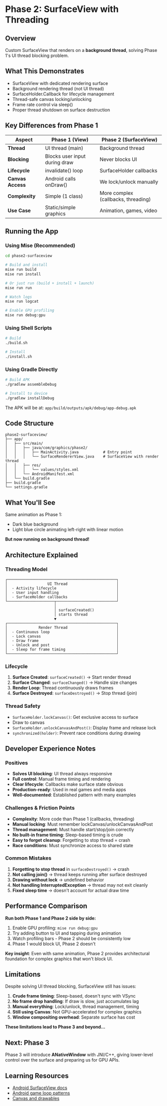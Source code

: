 # Phase 2: SurfaceView with Threading

## Overview

Custom SurfaceView that renders on a **background thread**, solving Phase 1's UI thread blocking problem.

## What This Demonstrates

- SurfaceView with dedicated rendering surface
- Background rendering thread (not UI thread)
- SurfaceHolder.Callback for lifecycle management
- Thread-safe canvas locking/unlocking
- Frame rate control via sleep()
- Proper thread shutdown on surface destruction

## Key Differences from Phase 1

| Aspect | Phase 1 (View) | Phase 2 (SurfaceView) |
|--------|----------------|----------------------|
| **Thread** | UI thread (main) | Background thread |
| **Blocking** | Blocks user input during draw | Never blocks UI |
| **Lifecycle** | invalidate() loop | SurfaceHolder callbacks |
| **Canvas Access** | Android calls onDraw() | We lock/unlock manually |
| **Complexity** | Simple (1 class) | More complex (callbacks, threading) |
| **Use Case** | Static/simple graphics | Animation, games, video |

## Running the App

### Using Mise (Recommended)
```bash
cd phase2-surfaceview

# Build and install
mise run build
mise run install

# Or just run (build + install + launch)
mise run run

# Watch logs
mise run logcat

# Enable GPU profiling
mise run debug:gpu
```

### Using Shell Scripts
```bash
# Build
./build.sh

# Install
./install.sh
```

### Using Gradle Directly
```bash
# Build APK
./gradlew assembleDebug

# Install to device
./gradlew installDebug
```

The APK will be at: `app/build/outputs/apk/debug/app-debug.apk`

## Code Structure

```
phase2-surfaceview/
├── app/
│   ├── src/main/
│   │   ├── java/com/graphics/phase2/
│   │   │   ├── MainActivity.java           # Entry point
│   │   │   └── SurfaceRendererView.java    # SurfaceView with render thread
│   │   ├── res/
│   │   │   └── values/styles.xml
│   │   └── AndroidManifest.xml
│   └── build.gradle
├── build.gradle
└── settings.gradle
```

## What You'll See

Same animation as Phase 1:
- Dark blue background
- Light blue circle animating left-right with linear motion

**But now running on background thread!**

## Architecture Explained

### Threading Model

```
┌─────────────────────────────────────────────────┐
│                  UI Thread                      │
│  - Activity lifecycle                           │
│  - User input handling                          │
│  - SurfaceHolder callbacks                      │
└─────────────────────┬───────────────────────────┘
                      │
                      │ surfaceCreated()
                      │ starts thread
                      ▼
┌─────────────────────────────────────────────────┐
│              Render Thread                      │
│  - Continuous loop                              │
│  - Lock canvas                                  │
│  - Draw frame                                   │
│  - Unlock and post                              │
│  - Sleep for frame timing                       │
└─────────────────────────────────────────────────┘
```

### Lifecycle

1. **Surface Created**: `surfaceCreated()` → Start render thread
2. **Surface Changed**: `surfaceChanged()` → Handle size changes
3. **Render Loop**: Thread continuously draws frames
4. **Surface Destroyed**: `surfaceDestroyed()` → Stop thread (join)

### Thread Safety

- `SurfaceHolder.lockCanvas()`: Get exclusive access to surface
- Draw to canvas
- `SurfaceHolder.unlockCanvasAndPost()`: Display frame and release lock
- `synchronized(holder)`: Prevent race conditions during drawing

## Developer Experience Notes

### Positives
- **Solves UI blocking**: UI thread always responsive
- **Full control**: Manual frame timing and rendering
- **Clear lifecycle**: Callbacks make surface state obvious
- **Production-ready**: Used in real games and media apps
- **Well-documented**: Established pattern with many examples

### Challenges & Friction Points
- **Complexity**: More code than Phase 1 (callbacks, threading)
- **Manual locking**: Must remember lockCanvas/unlockCanvasAndPost
- **Thread management**: Must handle start/stop/join correctly
- **No built-in frame timing**: Sleep-based timing is crude
- **Easy to forget cleanup**: Forgetting to stop thread = crash
- **Race conditions**: Must synchronize access to shared state

### Common Mistakes
1. **Forgetting to stop thread** in `surfaceDestroyed()` → crash
2. **Not calling join()** → thread keeps running after surface destroyed
3. **Drawing without lock** → undefined behavior
4. **Not handling InterruptedException** → thread may not exit cleanly
5. **Fixed sleep time** → doesn't account for actual draw time

## Performance Comparison

**Run both Phase 1 and Phase 2 side by side:**

1. Enable GPU profiling: `mise run debug:gpu`
2. Try adding button to UI and tapping during animation
3. Watch profiling bars - Phase 2 should be consistently low
4. Phase 1 would block UI, Phase 2 doesn't

**Key insight**: Even with same animation, Phase 2 provides architectural foundation for complex graphics that won't block UI.

## Limitations

Despite solving UI thread blocking, SurfaceView still has issues:

1. **Crude frame timing**: Sleep-based, doesn't sync with VSync
2. **No frame drop handling**: If draw is slow, just accumulates lag
3. **Manual everything**: Lock/unlock, thread management, timing
4. **Still using Canvas**: Not GPU-accelerated for complex graphics
5. **Window compositing overhead**: Separate surface has cost

**These limitations lead to Phase 3 and beyond...**

## Next: Phase 3

Phase 3 will introduce **ANativeWindow** with JNI/C++, giving lower-level control over the surface and preparing us for GPU APIs.

## Learning Resources

- [Android SurfaceView docs](https://developer.android.com/reference/android/view/SurfaceView)
- [Android game loop patterns](https://developer.android.com/games/optimize/game-loops)
- [Canvas and drawables](https://developer.android.com/guide/topics/graphics/2d-graphics)
